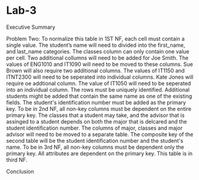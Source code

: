# Lab-3
Executive Summary

Problem Two:
To normalize this table in 1ST NF, each cell must contain a single value.  The student’s name will need to divided into the first_name, and last_name categories. The classes column can only contain one value per cell. Two additional collumns will need to be added for Joe Smith. The values of ENG1010 and IT1090 will need to be moved to these columns. Sue Brown will also require two additional columns. The values of IT1150 and ITNT2300 will need to be seperated into individual columns. Kate Jones will require oe addtional column. The value of IT1050 will need to be seperated into an individual column. The rows must
be uniquely identified. Additional students might be added that contain the same name as one of the existing fields. The student's identification number must be added as the primary key.
To be in 2nd NF, all non-key columns must be dependent on the entire primary key. The classes that a student may take, and the advisor that is assinged to a student depends on both the major that is delcared and the student identification number. The columns of major, classes and major advisor will need to be moved to a separate table. The composite key of the second table will be the student identification number and the student's name.
To be in 3rd NF, all non-key columns must be dependent only the primary key. All attributes are dependent on the primary key. This table is in third NF.

Conclusion

